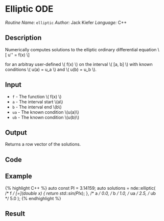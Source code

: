 # Elliptic ODE
*Routine Name:* ``elliptic``
*Author:* Jack Kiefer
*Language:* C++

## Description

Numerically computes solutions to the elliptic ordinary differential equation
\\[ u'' = f(x) \\]

for an arbitray user-defined \\( f(x) \\) on the interval \\( \[a, b\] \\) with known conditions \\( u(a) = u_a \\) and \\( u(b) = u_b \\).

## Input

* ``f`` - The function \\( f(x) \\)
* ``a`` - The interval start \\(a\\)
* ``b`` - The interval end \\(b\\)
* ``ua`` - The known condition \\(u(a)\\)
* ``ub`` - The known condition \\(u(b)\\)


## Output 

Returns a row vector of the solutions.

## Code

## Example

{% highlight C++ %}
auto const PI = 3.14159;
auto solutions = nde::elliptic(
         /* f  */  [=](double x) { return std::sin(PI*x); },
         /* a  */  0.0,
         /* b  */  1.0,
         /* ua */  2.5,
         /* ub */  5.0
                 );
{% endhighlight %}

## Result
